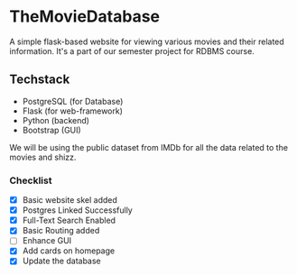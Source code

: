 # TheMovieDatabase
A simple flask-based website for viewing various movies and their related information. It's a part of our semester project for RDBMS course.

## Techstack 
* PostgreSQL (for Database)
* Flask (for web-framework)
* Python (backend)
* Bootstrap (GUI)

We will be using the public dataset from IMDb for all the data related to the movies and shizz. 

### Checklist
- [X] Basic website skel added
- [X] Postgres Linked Successfully
- [X] Full-Text Search Enabled
- [X] Basic Routing added
- [ ] Enhance GUI
- [X] Add cards on homepage
- [X] Update the database
